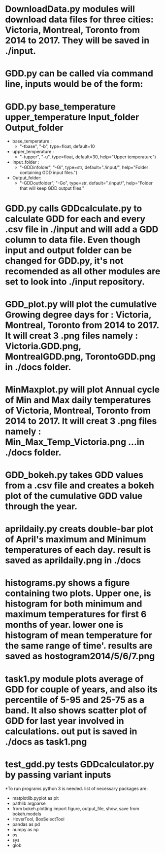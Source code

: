 # DownloadData.py modules will download data files for three cities: Victoria, Montreal, Toronto from 2014 to 2017. They will be saved in ./input.
# GDD.py can be called via command line, inputs would be of the form:
# GDD.py base_temperature upper_temperature Input_folder Output_folder
* base_temperature :
  - "-tbase", "-b", type=float, default=10
* upper_temperature :
  - "-tupper", "-u", type=float, default=30, help="Upper temperature")
* Input_folder :
  - "-GDDinfolder", "-Gi", type=str, default="./input/", help="Folder containing GDD input files.")
* Output_folder:
  - "-GDDoutfolder", "-Go", type=str, default="./input/", help="Folder that will keep GDD output files."
# GDD.py calls GDDcalculate.py to calculate GDD for each and every .csv file in ./input and will add a GDD column to data file. Even though input and output folder can be changed for GDD.py, it's not recomended as all other modules are set to look into ./input repository.
# GDD_plot.py will plot the cumulative Growing degree days for : Victoria, Montreal, Toronto from 2014 to 2017. It will creat 3 .png files namely : Victoria.GDD.png, MontrealGDD.png, TorontoGDD.png in ./docs folder.
# MinMaxplot.py will plot Annual cycle of Min and Max daily temperatures of Victoria, Montreal, Toronto from 2014 to 2017. It will creat 3 .png files namely : Min_Max_Temp_Victoria.png ...in ./docs folder.
# GDD_bokeh.py  takes GDD values from a .csv file and creates a bokeh plot of the cumulative GDD value through the year.
# aprildaily.py creats double-bar plot of April's maximum and Minimum temperatures of each day. result is saved as aprildaily.png in ./docs
# histograms.py shows a figure containing two plots. Upper one, is histogram for both minimum and maximum temperatures for first 6 months of year. lower one is histogram of mean temperature for the same range of time'. results are saved as hostogram2014/5/6/7.png
# task1.py module plots average of GDD for couple of years, and also its percentile of 5-95 and 25-75 as a band. It also shows scatter plot of GDD for last year involved in calculations. out put is saved in ./docs as task1.png
# test_gdd.py tests GDDcalculator.py by passing variant inputs

*To run programs python 3 is needed. list of necessary packages are:
- matplotlib.pyplot as plt	
- pathlib	argparse		
- from bokeh.plotting import figure, output_file, show, save	from bokeh.models 
- HoverTool, BoxSelectTool		 
- pandas as pd	
- numpy as np	
- os	
- sys	
- glob
